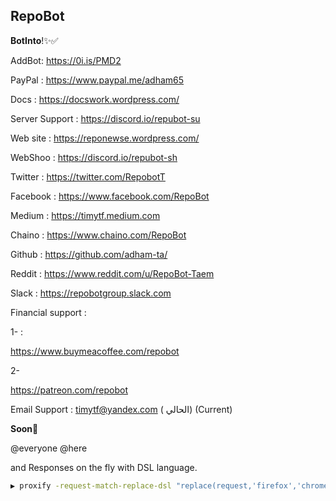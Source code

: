 ## RepoBot 
**BotInto**!✨✅

AddBot: https://0i.is/PMD2

PayPal : https://www.paypal.me/adham65

Docs : https://docswork.wordpress.com/

Server Support : https://discord.io/repubot-su

Web site : https://reponewse.wordpress.com/

WebShoo : https://discord.io/repubot-sh

Twitter : https://twitter.com/RepobotT

Facebook : https://www.facebook.com/RepoBot

Medium : https://timytf.medium.com 

Chaino : https://www.chaino.com/RepoBot

Github : https://github.com/adham-ta/

Reddit : https://www.reddit.com/u/RepoBot-Taem

Slack : https://repobotgroup.slack.com

Financial support : 

1- :

https://www.buymeacoffee.com/repobot

2- 

https://patreon.com/repobot

Email Support : timytf@yandex.com ( الحالي) (Current) 

**Soon**📢

@everyone @here

 and Responses on the fly with DSL language.

```sh
▶ proxify -request-match-replace-dsl "replace(request,'firefox','chrome')" -response-match-replace-dsl "regex(response, '^authentication failed$', 'authentication ok')"
```

#




 
